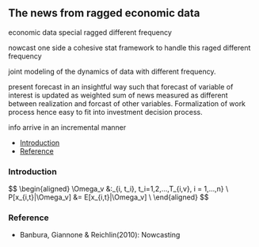 
#

## The news from ragged economic data

economic data special
ragged
different frequency

nowcast 
one side a cohesive stat framework to handle this raged different frequency

joint modeling of the dynamics of data with different frequency.

present forecast in an insightful way such that forecast of variable of interest is updated as weighted sum of news measured as different between realization and forcast of other variables. Formalization of work process hence easy to fit into investment decision process.

info arrive in an incremental manner


- [Introduction](#introduction)
- [Reference](#ref)


### Introduction <a name="introduction"></a>


$$
\begin{aligned}
\Omega_v &:\_{i, t_i}, t_i=1,2,...,T_{i,v}, i = 1,...,n} \\
P[x_{i,t}|\Omega_v] &= E[x_{i,t}|\Omega_v] \\ 
\end{aligned}
$$

### Reference <a name="ref"></a>


- Banbura, Giannone & Reichlin(2010): Nowcasting
